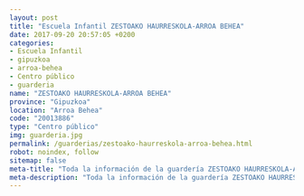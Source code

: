 ```yaml
---
layout: post
title: "Escuela Infantil ZESTOAKO HAURRESKOLA-ARROA BEHEA"
date: 2017-09-20 20:57:05 +0200
categories:
- Escuela Infantil
- gipuzkoa
- arroa-behea
- Centro público
- guarderia
name: "ZESTOAKO HAURRESKOLA-ARROA BEHEA"
province: "Gipuzkoa"
location: "Arroa Behea"
code: "20013886"
type: "Centro público"
img: guarderia.jpg
permalink: /guarderias/zestoako-haurreskola-arroa-behea.html
robot: noindex, follow
sitemap: false
meta-title: "Toda la información de la guardería ZESTOAKO HAURRESKOLA-ARROA BEHEA"
meta-description: "Toda la información de la guardería ZESTOAKO HAURRESKOLA-ARROA BEHEA"
---
```

